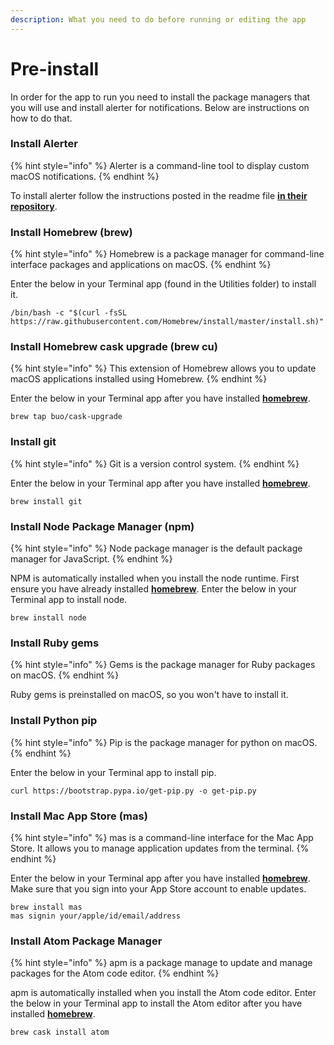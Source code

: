 ```yaml
---
description: What you need to do before running or editing the app
---
```


# Pre-install

In order for the app to run you need to install the package managers that you will use and install alerter for notifications. Below are instructions on how to do that.

### Install Alerter

{% hint style="info" %}
Alerter is a command-line tool to display custom macOS notifications.
{% endhint %}

To install alerter follow the instructions posted in the readme file [**in their repository**](https://github.com/vjeantet/alerter).

### Install Homebrew \(brew\)

{% hint style="info" %}
Homebrew is a package manager for command-line interface packages and applications on macOS. 
{% endhint %}

Enter the below in your Terminal app \(found in the Utilities folder\) to install it.

```text
/bin/bash -c "$(curl -fsSL https://raw.githubusercontent.com/Homebrew/install/master/install.sh)"
```

### Install Homebrew cask upgrade \(brew cu\)

{% hint style="info" %}
This extension of Homebrew allows you to update macOS applications installed using Homebrew.
{% endhint %}

Enter the below in your Terminal app after you have installed [**homebrew**](pre-install.md#install-homebrew).

```text
brew tap buo/cask-upgrade
```

### Install git

{% hint style="info" %}
Git is a version control system.
{% endhint %}

Enter the below in your Terminal app after you have installed [**homebrew**](pre-install.md#install-homebrew).

```text
brew install git
```

### Install Node Package Manager \(npm\)

{% hint style="info" %}
Node package manager is the default package manager for JavaScript.
{% endhint %}

NPM is automatically installed when you install the node runtime. First ensure you have already installed [**homebrew**](pre-install.md#install-homebrew-brew). Enter the below in your Terminal app to install node.

```text
brew install node
```

### Install Ruby gems

{% hint style="info" %}
Gems is the package manager for Ruby packages on macOS.
{% endhint %}

Ruby gems is preinstalled on macOS, so you won't have to install it.

### Install Python pip

{% hint style="info" %}
Pip is the package manager for python on macOS.
{% endhint %}

Enter the below in your Terminal app to install pip.

```text
curl https://bootstrap.pypa.io/get-pip.py -o get-pip.py
```

### Install Mac App Store \(mas\)

{% hint style="info" %}
mas is a command-line interface for the Mac App Store. It allows you to manage application updates from the terminal.
{% endhint %}

Enter the below in your Terminal app after you have installed [**homebrew**](pre-install.md#install-homebrew). Make sure that you sign into your App Store account to enable updates.

```text
brew install mas
mas signin your/apple/id/email/address
```

### Install Atom Package Manager

{% hint style="info" %}
apm is a package manage to update and manage packages for the Atom code editor.
{% endhint %}

apm is automatically installed when you install the Atom code editor. Enter the below in your Terminal app to install the Atom editor after you have installed [**homebrew**](pre-install.md#install-homebrew).

```text
brew cask install atom
```



